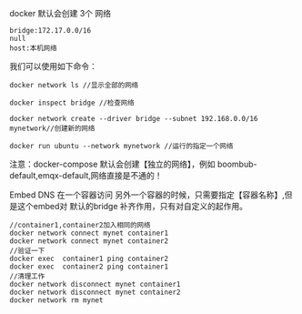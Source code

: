 docker 默认会创建 3个 网络

    bridge:172.17.0.0/16
    null
    host:本机网络

我们可以使用如下命令：

    docker network ls //显示全部的网络

    docker inspect bridge //检查网络

    docker network create --driver bridge --subnet 192.168.0.0/16 mynetwork//创建新的网络

    docker run ubuntu --network mynetwork //运行的指定一个网络
注意：docker-compose 默认会创建【独立的网络】，例如 boombub-default,emqx-default,网络直接是不通的！

Embed DNS
    在一个容器访问 另外一个容器的时候，只需要指定【容器名称】,但是这个embed对 默认的bridge 补齐作用，只有对自定义的起作用。

    //container1,container2加入相同的网络
    docker network connect mynet container1
    docker network connect mynet container2
    //验证一下
    docker exec  container1 ping container2
    docker exec  container2 ping container1
    //清理工作
    docker network disconnect mynet container1
    docker network disconnect mynet container2
    docker network rm mynet